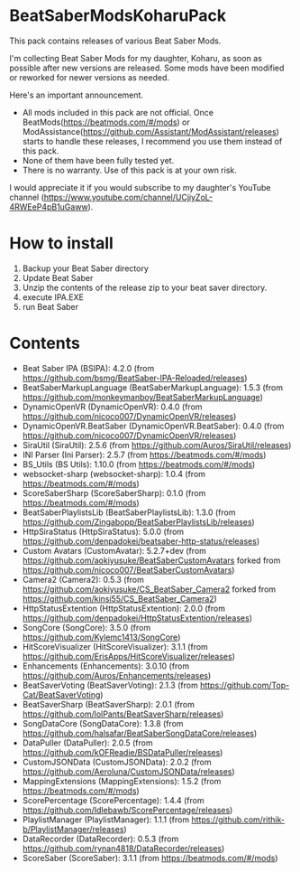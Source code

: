 # BeatSaberModsKoharuPack
This pack contains releases of various Beat Saber Mods.

I'm collecting Beat Saber Mods for my daughter, Koharu, as soon as possible after new versions are released.
Some mods have been modified or reworked for newer versions as needed.

Here's an important announcement.
* All mods included in this pack are not official. Once BeatMods(https://beatmods.com/#/mods) or ModAssistance(https://github.com/Assistant/ModAssistant/releases) starts to handle these releases, I recommend you use them instead of this pack.
* None of them have been fully tested yet.
* There is no warranty. Use of this pack is at your own risk.

I would appreciate it if you would subscribe to my daughter's YouTube channel (https://www.youtube.com/channel/UCjiyZoL-4RWEeP4pB1uGaww).

# How to install

1. Backup your Beat Saber directory
2. Update Beat Saber
3. Unzip the contents of the release zip to your beat saver directory.
4. execute IPA.EXE
5. run Beat Saber

# Contents

* Beat Saber IPA (BSIPA): 4.2.0 (from https://github.com/bsmg/BeatSaber-IPA-Reloaded/releases)
* BeatSaberMarkupLanguage (BeatSaberMarkupLanguage): 1.5.3 (from https://github.com/monkeymanboy/BeatSaberMarkupLanguage)
* DynamicOpenVR (DynamicOpenVR): 0.4.0 (from https://github.com/nicoco007/DynamicOpenVR/releases)
* DynamicOpenVR.BeatSaber (DynamicOpenVR.BeatSaber): 0.4.0 (from https://github.com/nicoco007/DynamicOpenVR/releases)
* SiraUtil (SiraUtil): 2.5.6 (from https://github.com/Auros/SiraUtil/releases)
* INI Parser (Ini Parser): 2.5.7 (from https://beatmods.com/#/mods)
* BS_Utils (BS Utils): 1.10.0 (from https://beatmods.com/#/mods)
* websocket-sharp (websocket-sharp): 1.0.4 (from https://beatmods.com/#/mods)
* ScoreSaberSharp (ScoreSaberSharp): 0.1.0 (from https://beatmods.com/#/mods)
* BeatSaberPlaylistsLib (BeatSaberPlaylistsLib): 1.3.0 (from https://github.com/Zingabopp/BeatSaberPlaylistsLib/releases)
* HttpSiraStatus (HttpSiraStatus): 5.0.0 (from https://github.com/denpadokei/beatsaber-http-status/releases)
* Custom Avatars (CustomAvatar): 5.2.7+dev (from https://github.com/aokiyusuke/BeatSaberCustomAvatars forked from https://github.com/nicoco007/BeatSaberCustomAvatars)
* Camera2 (Camera2): 0.5.3 (from https://github.com/aokiyusuke/CS_BeatSaber_Camera2 forked from https://github.com/kinsi55/CS_BeatSaber_Camera2)
* HttpStatusExtention (HttpStatusExtention): 2.0.0 (from https://github.com/denpadokei/HttpStatusExtention/releases)
* SongCore (SongCore): 3.5.0 (from https://github.com/Kylemc1413/SongCore)
* HitScoreVisualizer (HitScoreVisualizer): 3.1.1 (from https://github.com/ErisApps/HitScoreVisualizer/releases)
* Enhancements (Enhancements): 3.0.10 (from https://github.com/Auros/Enhancements/releases)
* BeatSaverVoting (BeatSaverVoting): 2.1.3 (from https://github.com/Top-Cat/BeatSaverVoting)
* BeatSaverSharp (BeatSaverSharp): 2.0.1 (from https://github.com/lolPants/BeatSaverSharp/releases)
* SongDataCore (SongDataCore): 1.3.8 (from https://github.com/halsafar/BeatSaberSongDataCore/releases)
* DataPuller (DataPuller): 2.0.5 (from https://github.com/kOFReadie/BSDataPuller/releases)
* CustomJSONData (CustomJSONData): 2.0.2 (from https://github.com/Aeroluna/CustomJSONData/releases)
* MappingExtensions (MappingExtensions): 1.5.2 (from https://beatmods.com/#/mods)
* ScorePercentage (ScorePercentage): 1.4.4 (from https://github.com/Idlebawb/ScorePercentage/releases)
* PlaylistManager (PlaylistManager): 1.1.1 (from https://github.com/rithik-b/PlaylistManager/releases)
* DataRecorder (DataRecorder): 0.5.3 (from https://github.com/rynan4818/DataRecorder/releases)
* ScoreSaber (ScoreSaber): 3.1.1 (from https://beatmods.com/#/mods)
